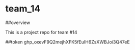 # team_14

##overview

This is a project repo for team #14

##token
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
